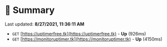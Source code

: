 # 📖 Summary
Last updated: **8/27/2021, 11:36:11 AM**

- `GET` [https://uptimerfree.tk](https://uptimerfree.tk) - **Up** (926ms)
- `GET` [https://monitoruptimer.tk](https://monitoruptimer.tk) - **Up** (4150ms)
